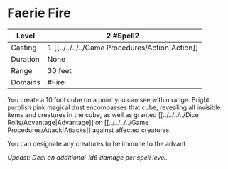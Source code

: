 # Faerie Fire

| Level    | 2 #Spell2                                        |
| -------- | ------------------------------------------------ |
| Casting  | 1 [[../../../../Game Procedures/Action\|Action]] |
| Duration | None                                             |
| Range    | 30 feet                                          |
| Domains  | #Fire                                            |

You create a 10 foot cube on a point you can see within range. Bright purplish pink magical dust encompasses that cube, revealing all invisible items and creatures in the cube, as well as granted [[../../../../Dice Rolls/Advantage|Advantage]] on [[../../../../Game Procedures/Attack|Attacks]] against affected creatures.

You can designate any creatures to be immune to the advant

*Upcast: Deal an additional 1d6 damage per spell level.*
